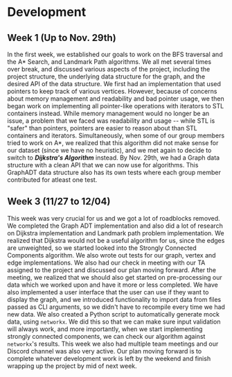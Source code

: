 # Development

## Week 1 (Up to Nov. 29th)

In the first week, we established our goals to work on the BFS traversal and the A* Search, and Landmark Path algorithms.
We all met several times over break, and discussed various aspects of the project, including the project structure, the underlying data structure for the graph, and the desired API of the data structure.
We first had an implementation that used pointers to keep track of various vertices.
However, because of concerns about memory management and readability and bad pointer usage, we then began work on implementing all pointer-like operations with iterators to STL containers instead.
While memory management would no longer be an issue, a problem that we faced was readability and usage -- while STL is "safer" than pointers, pointers are easier to reason about than STL containers and iterators.
Simultaneously, when some of our group members tried to work on A*, we realized that this algorithm did not make sense for our dataset (since we have no heuristic), and we met again to decide to switch to **_Dijkstra's Algorithm_** instead.
By Nov. 29th, we had a Graph data structure with a clean API that we can now use for algorithms. This GraphADT data structure also has its own tests where each group member contributed for atleast one test.

## Week 3 (11/27 to 12/04)

This week was very crucial for us and we got a lot of roadblocks removed. We completed the Graph ADT implementation and also did a lot of research on Dijkstra implementation and Landmark path problem implementation.
We realized that Dijkstra would not be a useful algorithm for us, since the edges are unweighted, so we started looked into the Strongly Connected Components algorithm. We also wrote out tests for our graph, vertex and edge implementations. We also had our check in meeting with our TA assigned to the project and discussed our plan moving forward. After the meeting, we realized that we should also get started on pre-processing our data which we worked upon and have it more or less completed. We have also implemented a user interface that the user can use if they want to display the graph, and we introduced functionality to import data from files passed as CLI arguments, so we didn't have to recompile every time we had new data.
We also created a Python script to automatically generate mock data, using `networkx`. We did this so that we can make sure input validation will always work, and more importantly, when we start implementing strongly connected components, we can check our algorithm against `networkx`'s results. 
This week we also had multiple team meetings and our Discord channel was also very active. Our plan moving forward is to complete whatever development work is left by the weekend and finish wrapping up the project by mid of next week. 
